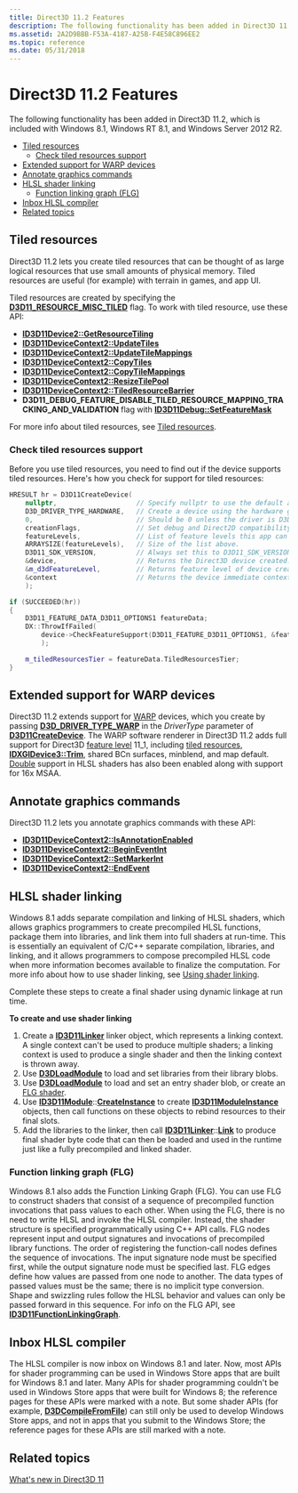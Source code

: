 ```yaml
---
title: Direct3D 11.2 Features
description: The following functionality has been added in Direct3D 11.2, which is included with Windows 8.1, Windows RT 8.1, and Windows Server 2012 R2.
ms.assetid: 2A2D9BBB-F53A-4187-A25B-F4E58C896EE2
ms.topic: reference
ms.date: 05/31/2018
---
```


# Direct3D 11.2 Features

The following functionality has been added in Direct3D 11.2, which is included with Windows 8.1, Windows RT 8.1, and Windows Server 2012 R2.

-   [Tiled resources](#tiled-resources)
    -   [Check tiled resources support](#check-tiled-resources-support)
-   [Extended support for WARP devices](#extended-support-for-warp-devices)
-   [Annotate graphics commands](#annotate-graphics-commands)
-   [HLSL shader linking](#hlsl-shader-linking)
    -   [Function linking graph (FLG)](#function-linking-graph-flg)
-   [Inbox HLSL compiler](#inbox-hlsl-compiler)
-   [Related topics](#related-topics)

## Tiled resources

Direct3D 11.2 lets you create tiled resources that can be thought of as large logical resources that use small amounts of physical memory. Tiled resources are useful (for example) with terrain in games, and app UI.

Tiled resources are created by specifying the [**D3D11\_RESOURCE\_MISC\_TILED**](/windows/desktop/api/D3D11/ne-d3d11-d3d11_resource_misc_flag) flag. To work with tiled resource, use these API:

-   [**ID3D11Device2::GetResourceTiling**](/windows/desktop/api/D3D11_2/nf-d3d11_2-id3d11device2-getresourcetiling)
-   [**ID3D11DeviceContext2::UpdateTiles**](/windows/desktop/api/D3D11_2/nf-d3d11_2-id3d11devicecontext2-updatetiles)
-   [**ID3D11DeviceContext2::UpdateTileMappings**](/windows/desktop/api/D3D11_2/nf-d3d11_2-id3d11devicecontext2-updatetilemappings)
-   [**ID3D11DeviceContext2::CopyTiles**](/windows/desktop/api/D3D11_2/nf-d3d11_2-id3d11devicecontext2-copytiles)
-   [**ID3D11DeviceContext2::CopyTileMappings**](/windows/desktop/api/D3D11_2/nf-d3d11_2-id3d11devicecontext2-copytilemappings)
-   [**ID3D11DeviceContext2::ResizeTilePool**](/windows/desktop/api/D3D11_2/nf-d3d11_2-id3d11devicecontext2-resizetilepool)
-   [**ID3D11DeviceContext2::TiledResourceBarrier**](/windows/desktop/api/D3D11_2/nf-d3d11_2-id3d11devicecontext2-tiledresourcebarrier)
-   **D3D11\_DEBUG\_FEATURE\_DISABLE\_TILED\_RESOURCE\_MAPPING\_TRACKING\_AND\_VALIDATION** flag with [**ID3D11Debug::SetFeatureMask**](/windows/desktop/api/D3D11SDKLayers/nf-d3d11sdklayers-id3d11debug-setfeaturemask)

For more info about tiled resources, see [Tiled resources](tiled-resources.md).

### Check tiled resources support

Before you use tiled resources, you need to find out if the device supports tiled resources. Here's how you check for support for tiled resources:


```C++
HRESULT hr = D3D11CreateDevice(
    nullptr,                    // Specify nullptr to use the default adapter.
    D3D_DRIVER_TYPE_HARDWARE,   // Create a device using the hardware graphics driver.
    0,                          // Should be 0 unless the driver is D3D_DRIVER_TYPE_SOFTWARE.
    creationFlags,              // Set debug and Direct2D compatibility flags.
    featureLevels,              // List of feature levels this app can support.
    ARRAYSIZE(featureLevels),   // Size of the list above.
    D3D11_SDK_VERSION,          // Always set this to D3D11_SDK_VERSION for Windows Store apps.
    &device,                    // Returns the Direct3D device created.
    &m_d3dFeatureLevel,         // Returns feature level of device created.
    &context                    // Returns the device immediate context.
    );

if (SUCCEEDED(hr))
{
    D3D11_FEATURE_DATA_D3D11_OPTIONS1 featureData;
    DX::ThrowIfFailed(
        device->CheckFeatureSupport(D3D11_FEATURE_D3D11_OPTIONS1, &featureData, sizeof(featureData))
        );

    m_tiledResourcesTier = featureData.TiledResourcesTier;
}
```



## Extended support for WARP devices

Direct3D 11.2 extends support for [WARP](overviews-direct3d-11-devices-create-warp.md) devices, which you create by passing [**D3D\_DRIVER\_TYPE\_WARP**](/windows/desktop/api/D3DCommon/ne-d3dcommon-d3d_driver_type) in the *DriverType* parameter of [**D3D11CreateDevice**](/windows/desktop/api/D3D11/nf-d3d11-d3d11createdevice). The WARP software renderer in Direct3D 11.2 adds full support for Direct3D [feature level](overviews-direct3d-11-devices-downlevel-intro.md) 11\_1, including [tiled resources](#tiled-resources), [**IDXGIDevice3::Trim**](/windows/desktop/api/dxgi1_3/nf-dxgi1_3-idxgidevice3-trim), shared BCn surfaces, minblend, and map default. [Double](/windows/desktop/api/D3D11/ns-d3d11-d3d11_feature_data_doubles) support in HLSL shaders has also been enabled along with support for 16x MSAA.

## Annotate graphics commands

Direct3D 11.2 lets you annotate graphics commands with these API:

-   [**ID3D11DeviceContext2::IsAnnotationEnabled**](/windows/desktop/api/d3d11_2/nf-d3d11_2-id3d11devicecontext2-isannotationenabled)
-   [**ID3D11DeviceContext2::BeginEventInt**](/windows/desktop/api/d3d11_2/nf-d3d11_2-id3d11devicecontext2-begineventint)
-   [**ID3D11DeviceContext2::SetMarkerInt**](/windows/desktop/api/d3d11_2/nf-d3d11_2-id3d11devicecontext2-setmarkerint)
-   [**ID3D11DeviceContext2::EndEvent**](/windows/desktop/api/d3d11_2/nf-d3d11_2-id3d11devicecontext2-endevent)

## HLSL shader linking

Windows 8.1 adds separate compilation and linking of HLSL shaders, which allows graphics programmers to create precompiled HLSL functions, package them into libraries, and link them into full shaders at run-time. This is essentially an equivalent of C/C++ separate compilation, libraries, and linking, and it allows programmers to compose precompiled HLSL code when more information becomes available to finalize the computation. For more info about how to use shader linking, see [Using shader linking](/windows/desktop/direct3dhlsl/using-shader-linking).

Complete these steps to create a final shader using dynamic linkage at run time.

**To create and use shader linking**

1.  Create a [**ID3D11Linker**](/windows/desktop/api/D3D11Shader/nn-d3d11shader-id3d11linker) linker object, which represents a linking context. A single context can't be used to produce multiple shaders; a linking context is used to produce a single shader and then the linking context is thrown away.
2.  Use [**D3DLoadModule**](/windows/desktop/api/d3dcompiler/nf-d3dcompiler-d3dloadmodule) to load and set libraries from their library blobs.
3.  Use [**D3DLoadModule**](/windows/desktop/api/d3dcompiler/nf-d3dcompiler-d3dloadmodule) to load and set an entry shader blob, or create an [FLG shader](#function-linking-graph-flg).
4.  Use [**ID3D11Module**](/windows/desktop/api/D3D11Shader/nn-d3d11shader-id3d11module)::[**CreateInstance**](/windows/desktop/api/D3D11Shader/nf-d3d11shader-id3d11module-createinstance) to create [**ID3D11ModuleInstance**](/windows/desktop/api/D3D11Shader/nn-d3d11shader-id3d11moduleinstance) objects, then call functions on these objects to rebind resources to their final slots.
5.  Add the libraries to the linker, then call [**ID3D11Linker**](/windows/desktop/api/D3D11Shader/nn-d3d11shader-id3d11linker)::[**Link**](/windows/desktop/api/D3D11Shader/nf-d3d11shader-id3d11linker-link) to produce final shader byte code that can then be loaded and used in the runtime just like a fully precompiled and linked shader.

### Function linking graph (FLG)

Windows 8.1 also adds the Function Linking Graph (FLG). You can use FLG to construct shaders that consist of a sequence of precompiled function invocations that pass values to each other. When using the FLG, there is no need to write HLSL and invoke the HLSL compiler. Instead, the shader structure is specified programmatically using C++ API calls. FLG nodes represent input and output signatures and invocations of precompiled library functions. The order of registering the function-call nodes defines the sequence of invocations. The input signature node must be specified first, while the output signature node must be specified last. FLG edges define how values are passed from one node to another. The data types of passed values must be the same; there is no implicit type conversion. Shape and swizzling rules follow the HLSL behavior and values can only be passed forward in this sequence. For info on the FLG API, see [**ID3D11FunctionLinkingGraph**](/windows/desktop/api/D3D11Shader/nn-d3d11shader-id3d11functionlinkinggraph).

## Inbox HLSL compiler

The HLSL compiler is now inbox on Windows 8.1 and later. Now, most APIs for shader programming can be used in Windows Store apps that are built for Windows 8.1 and later. Many APIs for shader programming couldn't be used in Windows Store apps that were built for Windows 8; the reference pages for these APIs were marked with a note. But some shader APIs (for example, [**D3DCompileFromFile**](/windows/desktop/direct3dhlsl/d3dcompilefromfile)) can still only be used to develop Windows Store apps, and not in apps that you submit to the Windows Store; the reference pages for these APIs are still marked with a note.

## Related topics

<dl> <dt>

[What's new in Direct3D 11](dx-graphics-overviews-introduction.md)
</dt> </dl>

 

 
